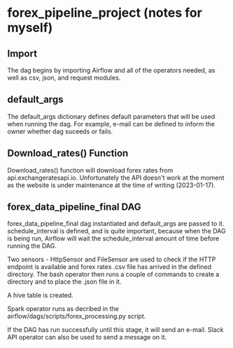 # forex_pipeline_project (notes for myself)


## Import

The dag begins by importing Airflow and all of the operators needed, as well as csv, json, and request modules. 

## default_args

The default_args dictionary defines default parameters that will be used when running the dag. For example, e-mail can be defined to inform the owner whether dag suceeds or fails. 

## Download_rates() Function
Download_rates() function will download forex rates from api.exchangeratesapi.io. Unfortunately the API doesn't work at the moment as the website is under maintenance at the time of writing (2023-01-17).

## forex_data_pipeline_final DAG
forex_data_pipeline_final dag instantiated and default_args are passed to it. schedule_interval is defined, and is quite important, because when the DAG is being run, Airflow will wait the schedule_interval amount of time before running the DAG.

Two sensors - HttpSensor and FileSensor are used to check if the HTTP endpoint is available and forex rates .csv file has arrived in the defined directory. The bash operator then runs a couple of commands to create a directory and to place the .json file in it.

A hive table is created.

Spark operator runs as decribed in the airflow/dags/scripts/forex_processing.py script.

If the DAG has run successfully until this stage, it will send an e-mail. Slack API operator can also be used to send a message on it.
